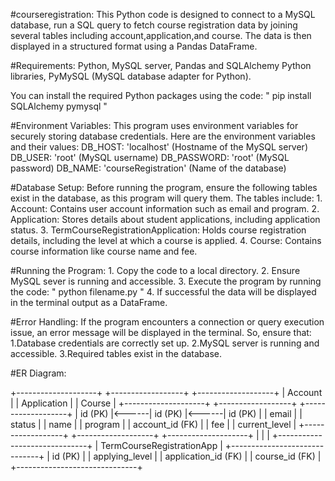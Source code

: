 #courseregistration: 
    This Python code is designed to connect to a MySQL database, run a SQL query to fetch course registration data by joining several tables including           account,application,and course. The data is then displayed in a structured format using a Pandas DataFrame.

#Requirements: 
    Python, 
    MySQL server, 
    Pandas and SQLAlchemy Python libraries,
    PyMySQL (MySQL database adapter for Python).
    
You can install the required Python packages using the code:
   " pip install SQLAlchemy pymysql "

#Environment Variables: 
    This program uses environment variables for securely storing database credentials.
    Here are the environment variables and their values:
        DB_HOST:  'localhost' (Hostname of the MySQL server)
        DB_USER:  'root' (MySQL username)
        DB_PASSWORD:  'root' (MySQL password)
        DB_NAME:  'courseRegistration' (Name of the database)

#Database Setup: 
    Before running the program, ensure the following tables exist in the database, as this program will query them. The tables include:
      1. Account: Contains user account information such as email and program.
      2. Application: Stores details about student applications, including application status.
      3. TermCourseRegistrationApplication: Holds course registration details, including the level at which a course is applied.
      4. Course: Contains course information like course name and fee.

#Running the Program: 
    1. Copy the code to a local directory.
    2. Ensure MySQL sever is running and accessible.
    3. Execute the program by running the code:
         " python filename.py "
    4. If successful the data will be displayed in the terminal output as a DataFrame.

#Error Handling: 
    If the program encounters a connection or query execution issue, an error message will be displayed in the terminal. So, ensure that:
      1.Database credentials are correctly set up.
      2.MySQL server is running and accessible.
      3.Required tables exist in the database.
      
#ER Diagram: 

+--------------------+       +------------------+       +-------------------+
|      Account       |       |    Application   |       |       Course      |
+--------------------+       +------------------+       +-------------------+
| id (PK)            |<------| id (PK)          |<------| id (PK)           |
| email              |       | status           |       | name              |
| program            |       | account_id (FK)  |       | fee               |
| current_level      |       +------------------+       +-------------------+
+--------------------+                 |
                                      |
                                      |
                         +------------------------------+
                         | TermCourseRegistrationApp    |
                         +------------------------------+
                         | id (PK)                      |
                         | applying_level               |
                         | application_id (FK)          |
                         | course_id (FK)               |
                         +------------------------------+
